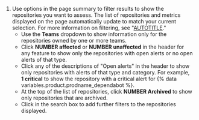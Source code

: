 1. Use options in the page summary to filter results to show the repositories you want to assess. The list of repositories and metrics displayed on the page automatically update to match your current selection. For more information on filtering, see "[AUTOTITLE](/code-security/security-overview/filtering-alerts-in-security-overview)."
    - Use the **Teams** dropdown to show information only for the repositories owned by one or more teams.
    - Click **NUMBER affected** or **NUMBER unaffected** in the header for any feature to show only the repositories with open alerts or no open alerts of that type.
    - Click any of the descriptions of "Open alerts" in the header to show only repositories with alerts of that type and category. For example, **1 critical** to show the repository with a critical alert for {% data variables.product.prodname_dependabot %}.
    - At the top of the list of repositories, click **NUMBER Archived** to show only repositories that are archived.
    - Click in the search box to add further filters to the repositories displayed.

